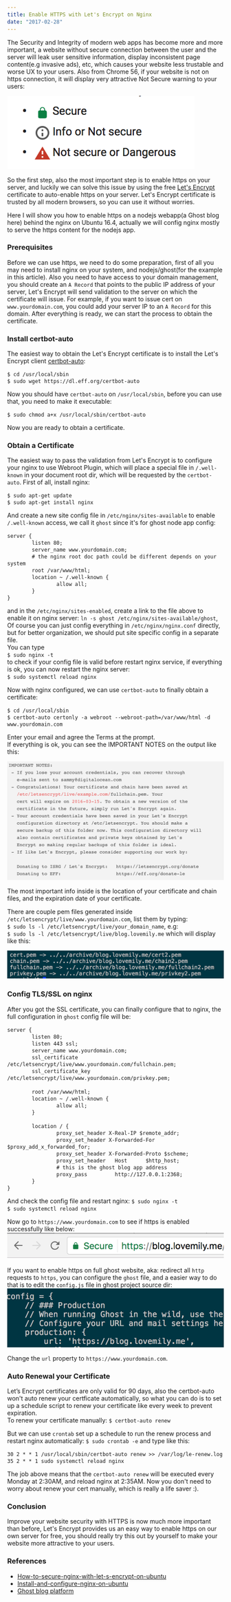 ```yaml
---
title: Enable HTTPS with Let's Encrypt on Nginx
date: "2017-02-28"
---
```


The Security and Integrity of modern web apps has become more and more important, a website without secure connection between the user and the server will leak user sensitive information, display inconsistent page content(e.g invasive ads), etc, which causes your website less trustable and worse UX to your users. Also from Chrome 56, if your website is not on https connection, it will display very attractive Not Secure warning to your users: 

![Warning Icons](../assets/images/2017/02/Screen-Shot-2017-02-28-at-2.52.15-PM.png)
 
So the first step, also the most important step is to enable https on your server, and luckily we can solve this issue by using the free [Let's Encrypt](https://github.com/letsencrypt) certificate to auto-enable https on your server. Let's Encrypt certificate is trusted by all modern browsers, so you can use it without worries.

Here I will show you how to enable https on a nodejs webapp(a Ghost blog here) behind the nginx on Ubuntu 16.4, actually we will config nginx mostly to serve the https content for the nodejs app.

### Prerequisites

Before we can use https, we need to do some preparation, first of all you may need to install nginx on your system, and nodejs/ghost(for the example in this article). Also you need to have access to your domain management, you should create an `A Record` that points to the public IP address of your server, Let's Encrypt will send validation to the server on which the certificate will issue. For example, if you want to issue cert on `www.yourdomain.com`, you could add your server IP to an `A Record` for this domain.
After everything is ready, we can start the process to obtain the certificate.

### Install certbot-auto

The easiest way to obtain the Let's Encrypt certificate is to install the Let's Encrypt client [certbot-auto](https://github.com/certbot/certbot):
```
$ cd /usr/local/sbin
$ sudo wget https://dl.eff.org/certbot-auto
```
Now you should have `certbot-auto` on `/usr/local/sbin`, before you can use that, you need to make it executable:
```
$ sudo chmod a+x /usr/local/sbin/certbot-auto
```
Now you are ready to obtain a certificate.

### Obtain a Certificate

The easiest way to pass the validation from Let's Encrypt is to configure your nginx to use Webroot Plugin, which will place a special file in `/.well-known` in your document root dir, which will be requested by the `certbot-auto`.
First of all, install nginx:
```
$ sudo apt-get update
$ sudo apt-get install nginx
```

And create a new site config file in `/etc/nginx/sites-available` to enable `/.well-known` access, we call it `ghost` since it's for ghost node app config: 
```
server {
        listen 80;
        server_name www.yourdomain.com;
        # the nginx root doc path could be different depends on your system
        root /var/www/html;
        location ~ /.well-known {
                allow all;
        }
}
```
and in the `/etc/nginx/sites-enabled`, create a link to the file above to enable it on nginx server:
`ln -s ghost /etc/nginx/sites-available/ghost`,  
Of course you can just config everything in `/etc/nginx/nginx.conf` directly, but for better organization, we should put site specific config in a separate file.  
You can type  
`$ sudo nginx -t`  
to check if your config file is valid before restart nginx service, if everything is ok, you can now restart the nginx server:  
`$ sudo systemctl reload nginx`

Now with nginx configured, we can use `certbot-auto` to finally obtain a certificate:
```
$ cd /usr/local/sbin
$ certbot-auto certonly -a webroot --webroot-path=/var/www/html -d www.yourdomain.com
```
Enter your email and agree the Terms at the prompt.  
If everything is ok, you can see the IMPORTANT NOTES on the output like this: 

![IMPORTANT NOTES](../assets/images/2017/02/Screen-Shot-2017-02-28-at-4.51.16-PM.png)

The most important info inside is the location of your certificate and chain files, and the expiration date of your certificate.

There are couple pem files generated inside `/etc/letsencrypt/live/www.yourdomain.com`, list them by typing:   
`$ sudo ls -l /etc/letsencrypt/live/your_domain_name`,  e.g:   
`$ sudo ls -l /etc/letsencrypt/live/blog.lovemily.me` which will display like this:

![chain files](../assets/images/2017/02/Screen-Shot-2017-02-28-at-4.54.20-PM.png)

### Config TLS/SSL on nginx

After you got the SSL certificate, you can finally configure that to nginx, the full configuration in `ghost` config file will be: 
```
server {
        listen 80;
        listen 443 ssl;
        server_name www.yourdomain.com;
        ssl_certificate /etc/letsencrypt/live/www.yourdomain.com/fullchain.pem;
        ssl_certificate_key /etc/letsencrypt/live/www.yourdomain.com/privkey.pem;

        root /var/www/html;
        location ~ /.well-known {
                allow all;
        }

        location / {
                proxy_set_header X-Real-IP $remote_addr;
                proxy_set_header X-Forwarded-For $proxy_add_x_forwarded_for;
                proxy_set_header X-Forwarded-Proto $scheme;
                proxy_set_header   Host      $http_host;
                # this is the ghost blog app address
                proxy_pass         http://127.0.0.1:2368;
        }
}
```
And check the config file and restart nginx:
`$ sudo nginx -t`  
`$ sudo systemctl reload nginx`  

Now go to `https://www.yourdomain.com` to see if https is enabled successfully like below:  
![https icon](../assets/images/2017/02/Screen-Shot-2017-02-28-at-2.48.33-PM.png)

If you want to enable https on full ghost website, aka: redirect all `http` requests to `https`, you can configure the `ghost` file, and a easier way to do that is to edit the `config.js` file in ghost project source dir:
![full https](../assets/images/2017/02/Screen-Shot-2017-02-28-at-5.11.43-PM.png)

Change the `url` property to `https://www.yourdomain.com`.

### Auto Renewal your Certificate

Let’s Encrypt certificates are only valid for 90 days, also the certbot-auto won't auto renew your certficate automatically, so what you can do is to set up a schedule script to renew your certificate like every week to prevent expiration.  
To renew your certificate manually:
`$ certbot-auto renew`  

But we can use `crontab` set up a schedule to run the renew process and restart nginx automatically:
`$ sudo crontab -e` and type like this:  
```
30 2 * * 1 /usr/local/sbin/certbot-auto renew >> /var/log/le-renew.log
35 2 * * 1 sudo systemctl reload nginx
```
The job above means that the `certbot-auto renew` will be executed every Monday at 2:30AM, and reload nginx at 2:35AM. Now you don't need to worry about renew your cert manually, which is really a life saver :).

### Conclusion

Improve your website security with HTTPS is now much more important than before, Let's Encrypt provides us an easy way to enable https on our own server for free, you should really try this out by yourself to make your website more attractive to your users.

### References

- [How-to-secure-nginx-with-let-s-encrypt-on-ubuntu](https://www.digitalocean.com/community/tutorials/how-to-secure-nginx-with-let-s-encrypt-on-ubuntu-14-04)  
- [Install-and-configure-nginx-on-ubuntu](https://www.digitalocean.com/community/tutorials/how-to-install-nginx-on-ubuntu-16-04)  
- [Ghost blog platform](https://ghost.org/)









